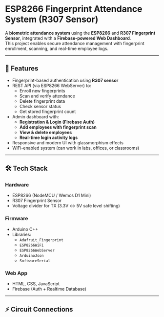 # ESP8266 Fingerprint Attendance System (R307 Sensor)

A **biometric attendance system** using the **ESP8266** and **R307 Fingerprint Sensor**, integrated with a **Firebase-powered Web Dashboard**.  
This project enables secure attendance management with fingerprint enrollment, scanning, and real-time employee logs.

---

## 🚀 Features
- Fingerprint-based authentication using **R307 sensor**
- REST API (via ESP8266 WebServer) to:
  - Enroll new fingerprints
  - Scan and verify attendance
  - Delete fingerprint data
  - Check sensor status
  - Get stored fingerprint count
- Admin dashboard with:
  - **Registration & Login (Firebase Auth)**
  - **Add employees with fingerprint scan**
  - **View & delete employees**
  - **Real-time login activity logs**
- Responsive and modern UI with glassmorphism effects
- WiFi-enabled system (can work in labs, offices, or classrooms)

---

## 🛠️ Tech Stack
### Hardware
- ESP8266 (NodeMCU / Wemos D1 Mini)
- R307 Fingerprint Sensor
- Voltage divider for TX (3.3V ↔ 5V safe level shifting)

### Firmware
- Arduino C++  
- Libraries:
  - `Adafruit_Fingerprint`
  - `ESP8266WiFi`
  - `ESP8266WebServer`
  - `ArduinoJson`
  - `SoftwareSerial`

### Web App
- HTML, CSS, JavaScript
- Firebase (Auth + Realtime Database)

---

## ⚡ Circuit Connections
